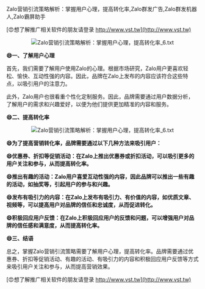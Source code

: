 Zalo营销引流策略解析：掌握用户心理，提高转化率,Zalo群发广告,Zalo群发机器人,Zalo霸屏助手

[😍想了解推广相关软件的朋友请登录 http://www.vst.tw](http://www.vst.tw)

 <center><img src="https://vst.tw/MP4/tuiguang/png/4.png" alt="Zalo营销引流策略解析：掌握用户心理，提高转化率_6.txt"></center>

**😄一、了解用户心理**

首先，我们需要了解用户使用Zalo的心理。根据市场研究，Zalo用户更喜欢轻松、愉快、互动性强的内容。因此，品牌在Zalo上发布的内容应该符合这些特点，以吸引用户的注意力。

此外，Zalo用户也很看重个性化定制服务。因此，品牌需要通过用户数据分析，了解用户的需求和兴趣爱好，以便为他们提供更加精准的内容和服务。

**😄二、提高转化率**

 <center><img src="https://vst.tw/MP4/tuiguang/png/0.png" alt="Zalo营销引流策略解析：掌握用户心理，提高转化率_6.txt"></center>

**😄为了提高营销转化率，品牌需要通过以下几种方法来吸引用户：**

**😄优惠券、折扣等促销活动：在Zalo上推出优惠券或折扣活动，可以吸引更多的用户关注和参与，从而提高转化率。**

**😄推出有趣的活动：Zalo用户喜爱互动性强的内容，因此品牌可以推出一些有趣的活动，如抽奖等，引起用户的参与和兴趣。**

**😄发布有吸引力的内容：在Zalo上发布有吸引力、有价值的内容，如优质文章、视频等，可以提高用户对品牌的信任和忠诚度，从而促进转化。**

**😄积极回应用户反馈：在Zalo上积极回应用户的反馈和问题，可以增强用户对品牌的信任感和满意度，从而提高转化率。**

**😄三、结语**

总之，掌握Zalo营销引流策略需要了解用户心理，提高转化率。品牌需要通过优惠券、折扣等促销活动、有趣的活动、有吸引力的内容和积极回应用户反馈等方式来吸引用户关注和参与，从而提高营销效果。

[😍想了解推广相关软件的朋友请登录 http://www.vst.tw](http://www.vst.tw)




